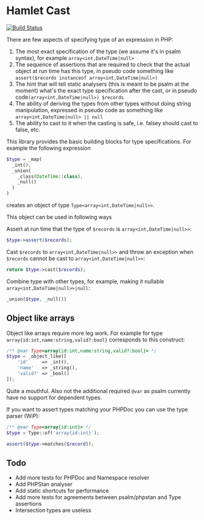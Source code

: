Hamlet Cast 
===

[![Build Status](https://travis-ci.org/hamlet-framework/type.svg)](https://travis-ci.org/hamlet-framework/type)

There are few aspects of specifying type of an expression in PHP:

1. The most exact specification of the type (we assume it's in psalm syntax), for example `array<int,DateTime|null>`
2. The sequence of assertions that are required to check that the actual object at run time has this type, in pseudo code something like `assert($records instanceof array<int,DateTime|null>)`
3. The hint that will tell static analysers (this is meant to be psalm at the moment) what's the exact type specification after the cast, or in pseudo code`(array<int,DateTime|null>) $records`
4. The ability of deriving the types from other types without doing string manipulation, expressed in pseudo code as something like `array<int,DateTime|null> || null`
5. The ability to cast to it when the casting is safe, i.e. falsey should cast to false, etc.

This library provides the basic building blocks for type specifications. For example the following expression

```php
$type = _map(
  _int(), 
  _union(
    _class(DateTime::class), 
    _null()
  )
)
```

creates an object of type `Type<array<int,DateTime|null>>`.

This object can be used in following ways

Assert at run time that the type of `$records` is `array<int,DateTime|null>>`:
```php
$type->assert($records);
```

Cast `$records` to `array<int,DateTime|null>>` and throw an exception when `$records` cannot be cast to `array<int,DateTime|null>>`:
```php
return $type->cast($records);
```

Combine type with other types, for example, making it nullable `array<int,DateTime|null>>|null`:
```php
_union($type, _null())
```

## Object like arrays

Object like arrays require more leg work. For example for type `array{id:int,name:string,valid?:bool}` 
corresponds to this construct:

```php
/** @var Type<array{id:int,name:string,valid?:bool}> */
$type = _object_like([
    'id'     => _int(),
    'name'   => _string(),
    'valid?' => _bool()
]);
``` 

Quite a mouthful. Also not the additional required `@var` as psalm currently have no support for dependent types. 

If you want to assert types matching your PHPDoc you can use the type parser (WiP):

```php
/** @var Type<array{id:int}> */
$type = Type::of('array{id:int}');

assert($type->matches($record));
```

## Todo

- Add more tests for PHPDoc and Namespace resolver
- Add PHPStan analyser
- Add static shortcuts for performance
- Add more tests for agreements between psalm/phpstan and Type assertions
- Intersection types are useless

